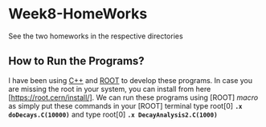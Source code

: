 # Week8-HomeWorks
See the two homeworks in the respective directories
## How to Run the Programs?
I have been using [ C++](https://learn.microsoft.com/en-us/cpp/build/vscpp-step-0-installation?view=msvc-170) and [ROOT](https://root.cern/install/) to develop these programs. In case you are missing the root in your system, you can install from here [https://root.cern/install/]. We can run these programs using [ROOT] *macro* as simply put these commands in your [ROOT] terminal type root[0] **`.x doDecays.C(10000)`** and type root[0] **`.x DecayAnalysis2.C(1000)`**

